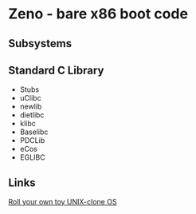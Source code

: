 Zeno - bare x86 boot code
=========================

Subsystems
----------

Standard C Library
------------------
* Stubs
* uClibc
* newlib
* dietlibc
* klibc
* Baselibc
* PDCLib
* eCos
* EGLIBC

Links
-----
[Roll your own toy UNIX-clone OS](http://www.jamesmolloy.co.uk/tutorial_html/index.html)

